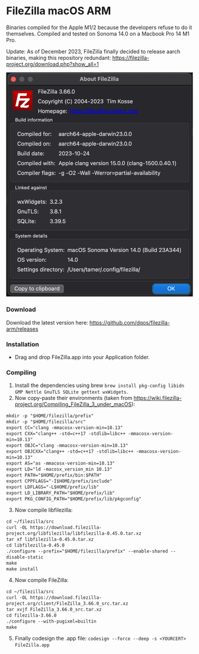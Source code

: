 # FileZilla macOS ARM
Binaries compiled for the Apple M1/2 because the developers refuse to do it themselves. Compiled and tested on Sonoma 14.0 on a Macbook Pro 14 M1 Pro.

Update: As of December 2023, FileZilla finally decided to release aarch binaries, making this repository redundant: https://filezilla-project.org/download.php?show_all=1

[![](filezilla.png)](https://github.com/dqos/filezilla-arm/releases)

### Download
Download the latest version here: https://github.com/dqos/filezilla-arm/releases

### Installation
- Drag and drop FileZilla.app into your Application folder.

### Compiling
1. Install the dependencies using brew `brew install pkg-config libidn GMP Nettle GnuTLS SQLite gettext wxWidgets`.
2. Now copy-paste their environments (taken from https://wiki.filezilla-project.org/Compiling_FileZilla_3_under_macOS):
```shell
mkdir -p "$HOME/filezilla/prefix"
mkdir -p "$HOME/filezilla/src"
export CC="clang -mmacosx-version-min=10.13"
export CXX="clang++ -std=c++17 -stdlib=libc++ -mmacosx-version-min=10.13"
export OBJC="clang -mmacosx-version-min=10.13"
export OBJCXX="clang++ -std=c++17 -stdlib=libc++ -mmacosx-version-min=10.13"
export AS="as -mmacosx-version-min=10.13"
export LD="ld -macosx_version_min 10.13"
export PATH="$HOME/prefix/bin:$PATH"
export CPPFLAGS="-I$HOME/prefix/include"
export LDFLAGS="-L$HOME/prefix/lib"
export LD_LIBRARY_PATH="$HOME/prefix/lib"
export PKG_CONFIG_PATH="$HOME/prefix/lib/pkgconfig"
```
3. Now compile libfilezilla:
```shell
cd ~/filezilla/src
curl -OL https://download.filezilla-project.org/libfilezilla/libfilezilla-0.45.0.tar.xz
tar xf libfilezilla-0.45.0.tar.xz
cd libfilezilla-0.45.0
./configure --prefix="$HOME/filezilla/prefix" --enable-shared --disable-static
make
make install
```

4. Now compile FileZilla:
```shell
cd ~/filezilla/src
curl -OL https://download.filezilla-project.org/client/FileZilla_3.66.0_src.tar.xz
tar xvjf FileZilla_3.66.0_src.tar.xz
cd filezilla-3.66.0
./configure --with-pugixml=builtin
make
```

5. Finally codesign the .app file: `codesign --force --deep -s <YOURCERT> FileZilla.app`
